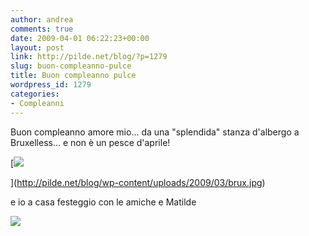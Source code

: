 ```yaml
---
author: andrea
comments: true
date: 2009-04-01 06:22:23+00:00
layout: post
link: http://pilde.net/blog/?p=1279
slug: buon-compleanno-pulce
title: Buon compleanno pulce
wordpress_id: 1279
categories:
- Compleanni
---
```


Buon compleanno amore mio... da una "splendida" stanza d'albergo a Bruxelless... e non è un pesce d'aprile!

[![](http://pilde.net/blog/wp-content/uploads/2009/03/brux-300x299.jpg)


](http://pilde.net/blog/wp-content/uploads/2009/03/brux.jpg)




e io a casa festeggio con le amiche e Matilde

![](http://pilde.net/blog/wp-content/uploads/2009/10/compleanno.jpg)



